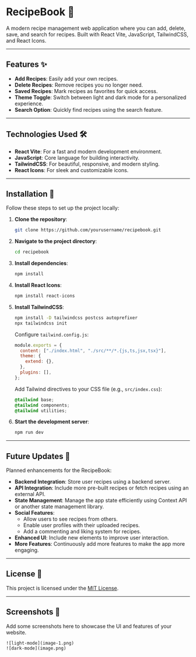
# RecipeBook 🍴

A modern recipe management web application where you can add, delete, save, and search for recipes. Built with React Vite, JavaScript, TailwindCSS, and React Icons.

---

## Features ✨

- **Add Recipes**: Easily add your own recipes.
- **Delete Recipes**: Remove recipes you no longer need.
- **Saved Recipes**: Mark recipes as favorites for quick access.
- **Theme Toggle**: Switch between light and dark mode for a personalized experience.
- **Search Option**: Quickly find recipes using the search feature.

---

## Technologies Used 🛠

- **React Vite**: For a fast and modern development environment.
- **JavaScript**: Core language for building interactivity.
- **TailwindCSS**: For beautiful, responsive, and modern styling.
- **React Icons**: For sleek and customizable icons.

---

## Installation 🚀

Follow these steps to set up the project locally:

1. **Clone the repository**:
   ```bash
   git clone https://github.com/yourusername/recipebook.git
   ```

2. **Navigate to the project directory**:

   ```bash
   cd recipebook
   ```

3. **Install dependencies**:

   ```bash
   npm install
   ```

4. **Install React Icons**:

   ```bash
   npm install react-icons
   ```

5. **Install TailwindCSS**:

   ```bash
   npm install -D tailwindcss postcss autoprefixer
   npx tailwindcss init
   ```

   Configure `tailwind.config.js`:

   ```javascript
   module.exports = {
     content: ["./index.html", "./src/**/*.{js,ts,jsx,tsx}"],
     theme: {
       extend: {},
     },
     plugins: [],
   };
   ```

   Add Tailwind directives to your CSS file (e.g., `src/index.css`):

   ```css
   @tailwind base;
   @tailwind components;
   @tailwind utilities;
   ```

6. **Start the development server**:
   ```bash
   npm run dev
   ```

---

## Future Updates 🌟

Planned enhancements for the RecipeBook:

- **Backend Integration**: Store user recipes using a backend server.
- **API Integration**: Include more pre-built recipes or fetch recipes using an external API.
- **State Management**: Manage the app state efficiently using Context API or another state management library.
- **Social Features**:
  - Allow users to see recipes from others.
  - Enable user profiles with their uploaded recipes.
  - Add a commenting and liking system for recipes.
- **Enhanced UI**: Include new elements to improve user interaction.
- **More Features**: Continuously add more features to make the app more engaging.

---

## License 📄

This project is licensed under the [MIT License](LICENSE).

---

## Screenshots 📸

Add some screenshots here to showcase the UI and features of your website.

```
![light-mode](image-1.png)
![dark-mode](image.png)
```

